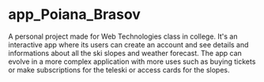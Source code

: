 # app_Poiana_Brasov

A personal project made for Web Technologies class in college. It's an interactive app where its users can create an account and see details and informations about all the ski slopes and weather forecast. The app can evolve in a more complex application with more uses such as buying tickets or make subscriptions for the teleski or access cards for the slopes. 
